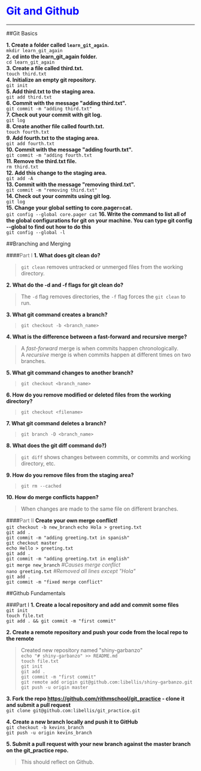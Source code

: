 # <span style="color:blue">Git and Github</style>
---
##Git Basics

__1. Create a folder called `learn_git_again`.__  
`mkdir learn_git_again`  
__2. cd into the learn_git_again folder.__  
`cd learn_git_again`  
__3. Create a file called third.txt.__  
`touch third.txt`  
__4. Initialize an empty git repository.__  
`git init`  
__5. Add third.txt to the staging area.__  
`git add third.txt`  
__6. Commit with the message "adding third.txt".__  
`git commit -m "adding third.txt"`  
__7. Check out your commit with git log.__  
`git log`  
__8. Create another file called fourth.txt.__  
`touch fourth.txt`  
__9. Add fourth.txt to the staging area.__  
`git add fourth.txt`  
__10. Commit with the message "adding fourth.txt".__  
`git commit -m "adding fourth.txt`  
__11. Remove the third.txt file.__  
`rm third.txt`  
__12. Add this change to the staging area.__  
`git add -A`  
__13. Commit with the message "removing third.txt".__  
`git commit -m "removing third.txt"`  
__14. Check out your commits using git log.__  
`git log`  
__15. Change your global setting to core.pager=cat.__  
`git config --global core.pager cat`
__16. Write the command to list all of the global configurations for git on your machine. You can type git config --global to find out how to do this__  
`git config --global -l`

##Branching and Merging

####<span style="color:#6b6b6b">Part I</span>
__1. What does git clean do?__  
> `git clean` removes untracked or unmerged files from the working directory.  

__2. What do the -d and -f flags for git clean do?__  
> The `-d` flag removes directories, the `-f` flag forces the `git clean` to run. 
 
__3. What git command creates a branch?__  
> `git checkout -b <branch_name>`  

__4. What is the difference between a fast-forward and recursive merge?__  
> A *fast-forward* merge is when commits happen chronologically.  
> A *recursive* merge is when commits happen at different times on two branches.

__5. What git command changes to another branch?__  
> `git checkout <branch_name>`  

__6. How do you remove modified or deleted files from the working directory?__  
> `git checkout <filename>`  

__7. What git command deletes a branch?__  
> `git branch -D <branch_name>`  

__8. What does the git diff command do?)__  
> `git diff` shows changes between commits, or commits and working directory, etc.  

__9. How do you remove files from the staging area?__  
> `git rm --cached`  

__10. How do merge conflicts happen?__  
> When changes are made to the same file on different branches.

####<span style="color:#6b6b6b">Part II</span>
__Create your own merge conflict!__  
`git checkout -b new_branch` 
`echo Hola > greeting.txt`  
`git add .`  
`git commit -m "adding greeting.txt in spanish"`  
`git checkout master`  
`echo Hello > greeting.txt`  
`git add .`  
`git commit -m "adding greeting.txt in english"`  
`git merge new_branch` <span style="color:#6b6b6b">*#Causes merge conflict*</span>  
`nano greeting.txt` <span style="color:#6b6b6b">*#Removed all lines except "Hola"*</span>  
`git add .`  
`git commit -m "fixed merge conflict"`  

##Github Fundamentals

###<span style="color:#6b66b">Part I</span>
__1. Create a local repository and add and commit some files__  
`git init`  
`touch file.txt`  
`git add . && git commit -m "first commit"`  

__2. Create a remote repository and push your code from the local repo to the remote__  
> Created new repository named "shiny-garbanzo"  
`echo "# shiny-garbanzo" >> README.md`  
`touch file.txt`  
`git init`  
`git add .`  
`git commit -m "first commit"`  
`git remote add origin git@github.com:libellis/shiny-garbanzo.git`  
`git push -u origin master`  

__3. Fork the repo https://github.com/rithmschool/git_practice - clone it and submit a pull request__  
`git clone git@github.com:libellis/git_practice.git`  

__4. Create a new branch locally and push it to GitHub__  
`git checkout -b kevins_branch`  
`git push -u origin kevins_branch`  

__5. Submit a pull request with your new branch against the master branch on the git_practice repo.__  
> This should reflect on Github.
